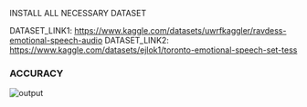 INSTALL ALL NECESSARY DATASET

DATASET_LINK1: https://www.kaggle.com/datasets/uwrfkaggler/ravdess-emotional-speech-audio
DATASET_LINK2: https://www.kaggle.com/datasets/ejlok1/toronto-emotional-speech-set-tess

### ACCURACY
![output](https://github.com/user-attachments/assets/4386177c-c1c0-4822-ac58-d737474dc6d2)
